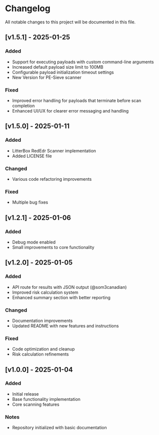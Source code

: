 # Changelog

All notable changes to this project will be documented in this file.

## [v1.5.1] - 2025-01-25
### Added
- Support for executing payloads with custom command-line arguments
- Increased default payload size limit to 100MB
- Configurable payload initialization timeout settings
- New Version for PE-Sieve scanner

### Fixed
- Improved error handling for payloads that terminate before scan completion
- Enhanced UI/UX for clearer error messaging and handling

## [v1.5.0] - 2025-01-11
### Added
- LitterBox RedEdr Scanner implementation
- Added LICENSE file

### Changed
- Various code refactoring improvements

### Fixed
- Multiple bug fixes

## [v1.2.1] - 2025-01-06
### Added
- Debug mode enabled
- Small improvements to core functionality

## [v1.2.0] - 2025-01-05
### Added
- API route for results with JSON output (@som3canadian)
- Improved risk calculation system
- Enhanced summary section with better reporting

### Changed
- Documentation improvements
- Updated README with new features and instructions

### Fixed
- Code optimization and cleanup
- Risk calculation refinements

## [v1.0.0] - 2025-01-04
### Added
- Initial release
- Base functionality implementation
- Core scanning features

### Notes
- Repository initialized with basic documentation